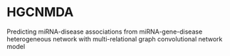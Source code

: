 # HGCNMDA
Predicting miRNA-disease associations from miRNA-gene-disease heterogeneous network with multi-relational graph convolutional network model
